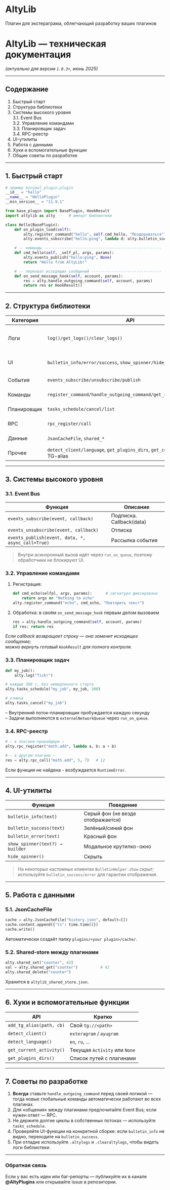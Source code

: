 # AltyLib
Плагин для экстераграма, облегчающий разработку ваших плагинов


# AltyLib — техническая документация  
*(актуально для версии `1.0.3+`, июнь 2025)*  

---

## Содержание
1. Быстрый старт  
2. Структура библиотеки  
3. Системы высокого уровня  
   3.1. Event Bus  
   3.2. Управление командами  
   3.3. Планировщик задач  
   3.4. RPC-реестр  
4. UI-утилиты  
5. Работа с данными  
6. Хуки и вспомогательные функции  
7. Общие советы по разработке  

---

## 1. Быстрый старт

```python
# пример minimal_plugin.plugin
__id__ = "hello"
__name__ = "HelloPlugin"
__min_version__ = "11.9.1"

from base_plugin import BasePlugin, HookResult
import altylib as alty      # импорт библиотеки

class Hello(BasePlugin):
    def on_plugin_load(self):
        alty.register_command("hello", self.cmd_hello, "Поздороваться")
        alty.events_subscribe("hello:ping", lambda d: alty.bulletin_success(f"Pong from {__id__}!"))

    # -- команды ----------------------------------------------------
    def cmd_hello(self, _self_pl, args, params):
        alty.events_publish("hello:ping", None)
        return "Hello from AltyLib!"

    # -- перехват исходящих сообщений -------------------------------
    def on_send_message_hook(self, account, params):
        res = alty.handle_outgoing_command(self, account, params)
        return res or HookResult()
```

---

## 2. Структура библиотеки

| Категория | API | Назначение |
|-----------|-----|------------|
| Логи | `log()/get_logs()/clear_logs()` | Унифицированный вывод и буфер последних 500 строк |
| UI | `bulletin_info/error/success`, `show_spinner/hide_spinner` | Всплывающие уведомления и «спиннер» |
| События | `events_subscribe/unsubscribe/publish` | Лёгкая шина между плагинами |
| Команды | `register_command/handle_outgoing_command/get_registered_commands` | Централизованный парсинг `.<command>` |
| Планировщик | `tasks_schedule/cancel/list` | Периодические фоновые задачи |
| RPC | `rpc_register/call` | Вызов процедур между плагинами |
| Данные | `JsonCacheFile`, `shared_*` | Кеш и key-value хранилище |
| Прочее | `detect_client/language`, `get_plugins_dirs`, `get_current_activity`, TG-alias |

---

## 3. Системы высокого уровня

### 3.1. Event Bus

| Функция | Описание |
|---------|----------|
| `events_subscribe(event, callback)` | Подписка. Callback(data) |
| `events_unsubscribe(event, callback)` | Отписка |
| `events_publish(event, data, *, async_call=True)` | Рассылка события |

> Внутри асинхронный вызов идёт через `run_on_queue`, поэтому обработчики не блокируют UI.

### 3.2. Управление командами

1. Регистрация:  
   ```python
   def cmd_echo(selfpl, args, params):      # сигнатура фиксирована
       return args or "Nothing to echo"
   alty.register_command("echo", cmd_echo, "Повторить текст")
   ```
2. Обработка: в своём `on_send_message_hook` первым делом вызоваем  
   ```python
   res = alty.handle_outgoing_command(self, account, params)
   if res: return res
   ```

*Если callback возвращает строку — она заменит исходящее сообщение;  
можно вернуть готовый `HookResult` для полного контроля.*

### 3.3. Планировщик задач

```python
def my_job():
    alty.log("Tick!")

# каждые 300 с, без немедленного старта
alty.tasks_schedule("my_job", my_job, 300)

# отмена
alty.tasks_cancel("my_job")
```

– Внутренний поток-планировщик пробуждается каждую секунду  
– Задачи выполняются в `externalNetworkQueue` через `run_on_queue`.

### 3.4. RPC-реестр

```python
# — в плагине-провайдере —
alty.rpc_register("math.add", lambda a, b: a + b)

# — в другом плагине —
res = alty.rpc_call("math.add", 5, 7)   # 12
```

Если функция не найдена - возбуждается `RuntimeError`.

---

## 4. UI-утилиты

| Функция | Поведение |
|---------|-----------|
| `bulletin_info(text)` | Серый фон (не везде отображается) |
| `bulletin_success(text)` | Зелёный/синий фон |
| `bulletin_error(text)` | Красный фон |
| `show_spinner(text?) → builder` | Модальное крутилко-окно |
| `hide_spinner()` | Скрыть |

> На некоторых кастомных клиентах `BulletinHelper.show` скрыт; используйте `bulletin_success/error` для гарантии отображения.

---

## 5. Работа с данными

### 5.1. JsonCacheFile

```python
cache = alty.JsonCacheFile("history.json", default=[])
cache.content.append({"ts": time.time()})
cache.write()
```

Автоматически создаёт папку `plugins/<your plugin>/cache/`.

### 5.2. Shared-store между плагинами

```python
alty.shared_set("counter", 42)
val = alty.shared_get("counter")          # 42
alty.shared_delete("counter")
```

Хранится в `altylib_shared_store.json`.

---

## 6. Хуки и вспомогательные функции

| API | Кратко |
|-----|--------|
| `add_tg_alias(path, cb)` | Свой `tg://<path>` |
| `detect_client()` | `exteragram` / `ayugram` |
| `detect_language()` | `en`, `ru`, … |
| `get_current_activity()` | Текущая `Activity` или `None` |
| `get_plugins_dirs()` | Список путей с плагинами |

---

## 7. Советы по разработке

1. **Всегда** ставьте `handle_outgoing_command` перед своей логикой — тогда новые глобальные команды автоматически работают во всех плагинах.  
2. Для «общения» между плагинами предпочитайте Event Bus; если нужен ответ — RPC.  
3. Не держите долгие циклы в собственных потоках — используйте `tasks_schedule`.  
4. Проверяйте UI-функции на конкретной сборке: если `bulletin_info` не видно, переходите на `bulletin_success`.  
5. При отладке используйте `.altylogs` и `.clearaltylogs`, чтобы видеть логи библиотеки.

---

### Обратная связь

Если у вас есть идеи или баг-репорты — публикуйте их в канале **@AltyPlugins** или открывайте issue в репозитории.
